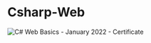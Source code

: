# Csharp-Web
![C# Web Basics - January 2022 - Certificate](https://user-images.githubusercontent.com/74056387/155838641-1f20ac62-285d-45f3-8a11-a7a80917d4cb.jpeg)
